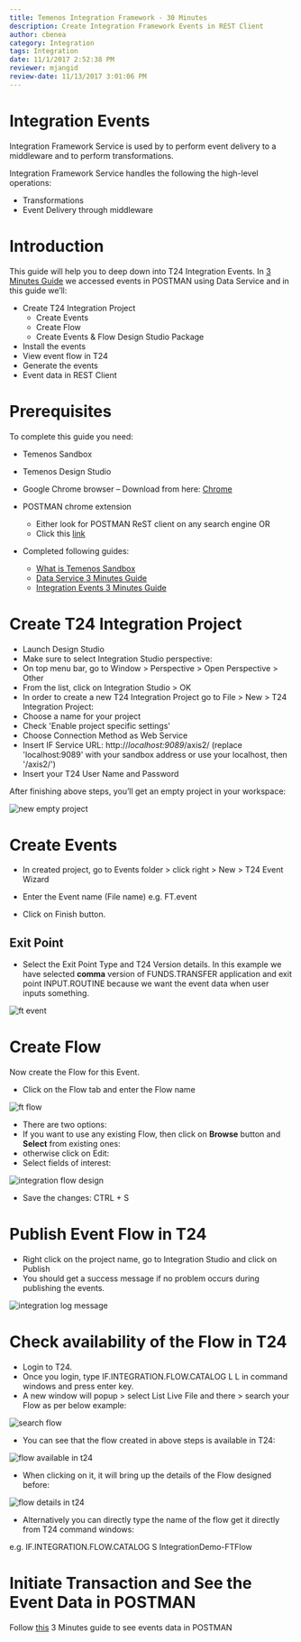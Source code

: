 ```yaml
---
title: Temenos Integration Framework - 30 Minutes
description: Create Integration Framework Events in REST Client
author: cbenea
category: Integration
tags: Integration
date: 11/1/2017 2:52:38 PM    
reviewer: mjangid
review-date: 11/13/2017 3:01:06 PM
---
```


# Integration Events

Integration Framework Service is used by to perform event delivery to a middleware and to perform transformations.

Integration Framework Service handles the following the high-level operations:

*	Transformations
*	Event Delivery through middleware


# Introduction

This guide will help you to deep down into T24 Integration Events. In [3 Minutes Guide](3-minutes.md) we accessed events in POSTMAN using Data Service and in this guide we’ll:

*	Create T24 Integration Project
	*	Create Events
	*	Create Flow
	*	Create Events & Flow Design Studio Package
*	Install the events
*	View event flow in T24
*	Generate the events
*	Event data in REST Client

# Prerequisites

To complete this guide you need:

*	Temenos Sandbox

*	Temenos Design Studio

*	Google Chrome browser – Download from here: [Chrome](https://www.google.co.uk/chrome/browser/desktop/ "Chrome")

*	POSTMAN chrome extension
	*	Either look for POSTMAN ReST client on any search engine OR
	*	Click this [link](https://chrome.google.com/webstore/detail/postman/fhbjgbiflinjbdggehcddcbncdddomop?hl=en "Postman") 



*	Completed following guides:
	*	[What is Temenos Sandbox](../marketplace/sandbox.md)
	*	[Data Service 3 Minutes Guide](../interaction/3-minutes.md)
	*	[Integration Events 3 Minutes Guide](../integration/3-minutes.md)

# Create T24 Integration Project

 - Launch Design Studio 
 - Make sure to select Integration Studio perspective:
  - On top menu bar, go to Window > Perspective > Open Perspective > Other
  - From the list, click on Integration Studio > OK
 - In order to create a new T24 Integration Project go to File > New > T24 Integration Project:
  - Choose a name for your project
  - Check 'Enable project specific settings'
  - Choose Connection Method as Web Service
  - Insert IF Service URL:  http://*localhost:9089*/axis2/   (replace 'localhost:9089' with your sandbox address or use your localhost, then '/axis2/')
  - Insert your T24 User Name and Password


After finishing above steps, you’ll get an empty project in your workspace:

![new empty project](./images/empty-project.png)

# Create Events

 - In created project, go to Events folder > click right > New > T24 Event Wizard

 - Enter the Event name (File name) e.g. FT.event
 - Click on Finish button. 

## Exit Point

 - Select the Exit Point Type and T24 Version details. In this example we have selected **comma** version of FUNDS.TRANSFER application and exit point INPUT.ROUTINE because we want the event data when user inputs something.

![ft event](./images/if-exit-points1.png)


# Create Flow

Now create the Flow for this Event. 

- Click on the Flow tab and enter the Flow name 

![ft flow](./images/ft-flow.png)

 - There are two options:
  -  If you want to use any existing Flow, then click on **Browse** button and **Select** from existing ones:
   - otherwise click on Edit:
 - Select fields of interest:

![integration flow design](./images/integration-flow-design.png)

 - Save the changes: CTRL + S


# Publish Event Flow in T24

- Right click on the project name, go to Integration Studio and click on Publish
- You should get a success message if no problem occurs during publishing the events.

![integration log message](./images/integration-log-message.png)


# Check availability of the Flow in T24

 - Login to T24. 
 - Once you login, type IF.INTEGRATION.FLOW.CATALOG L L in command windows and press enter key. 
 - A new window will popup > select List Live File and there > search your Flow as per below example:

![search flow](./images/search-flow.png)

 - You can see that the flow created in above steps is available in T24:

![flow available in t24](./images/flow-available-t24.png)

 - When clicking on it, it will bring up the details of the Flow designed before:

![flow details in t24](./images/flow-details.png)

 - Alternatively you can directly type the name of the flow get it directly from T24 command windows:

e.g.
IF.INTEGRATION.FLOW.CATALOG S IntegrationDemo-FTFlow


# Initiate Transaction and See the Event Data in POSTMAN

Follow [this](../integration/3-minutes.md)  3 Minutes guide to see events data in POSTMAN



